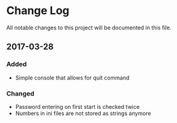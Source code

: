 # Change Log

All notable changes to this project will be documented in this file.

## 2017-03-28

### Added

* Simple console that allows for quit command

### Changed

* Password entering on first start is checked twice
* Numbers in ini files are not stored as strings anymore
